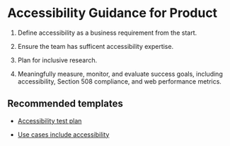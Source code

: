 # Accessibility Guidance for Product

1. Define accessibility as a business requirement from the start.

1. Ensure the team has sufficent accessibility expertise.

1. Plan for inclusive research.

1. Meaningfully measure, monitor, and evaluate success goals, including accessibility, Section 508 compliance, and web performance metrics.


## Recommended templates

* [Accessibility test plan](https://github.com/department-of-veterans-affairs/va.gov-team/blob/master/teams/vsa/accessibility/product/test-plan.md)

* [Use cases include accessibility](https://github.com/department-of-veterans-affairs/va.gov-team/blob/master/teams/vsa/design/product-use-cases-template.md#product-use-cases-template)
